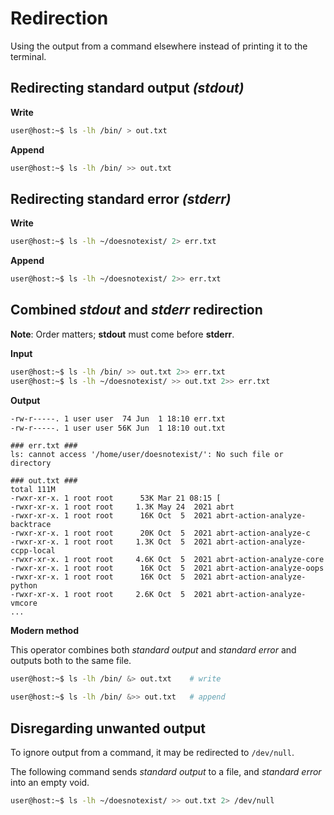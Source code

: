 
# Redirection

Using the output from a command elsewhere instead of printing it to the
terminal.

## Redirecting standard output *(stdout)*

**Write**
```bash
user@host:~$ ls -lh /bin/ > out.txt
```

**Append**

```bash
user@host:~$ ls -lh /bin/ >> out.txt
```

## Redirecting standard error *(stderr)*

**Write**
```bash
user@host:~$ ls -lh ~/doesnotexist/ 2> err.txt
```

**Append**
```bash
user@host:~$ ls -lh ~/doesnotexist/ 2>> err.txt
```

## Combined *stdout* and *stderr* redirection

**Note**: Order matters; **stdout** must come before **stderr**.

**Input**

```bash
user@host:~$ ls -lh /bin/ >> out.txt 2>> err.txt
user@host:~$ ls -lh ~/doesnotexist/ >> out.txt 2>> err.txt
```

**Output**

```bash
-rw-r-----. 1 user user  74 Jun  1 18:10 err.txt
-rw-r-----. 1 user user 56K Jun  1 18:10 out.txt
```

```
### err.txt ###
ls: cannot access '/home/user/doesnotexist/': No such file or directory
```

```
### out.txt ###
total 111M
-rwxr-xr-x. 1 root root      53K Mar 21 08:15 [
-rwxr-xr-x. 1 root root     1.3K May 24  2021 abrt
-rwxr-xr-x. 1 root root      16K Oct  5  2021 abrt-action-analyze-backtrace
-rwxr-xr-x. 1 root root      20K Oct  5  2021 abrt-action-analyze-c
-rwxr-xr-x. 1 root root     1.3K Oct  5  2021 abrt-action-analyze-ccpp-local
-rwxr-xr-x. 1 root root     4.6K Oct  5  2021 abrt-action-analyze-core
-rwxr-xr-x. 1 root root      16K Oct  5  2021 abrt-action-analyze-oops
-rwxr-xr-x. 1 root root      16K Oct  5  2021 abrt-action-analyze-python
-rwxr-xr-x. 1 root root     2.6K Oct  5  2021 abrt-action-analyze-vmcore
...
```

**Modern method**

This operator combines both *standard output* and *standard error* and
outputs both to the same file.

```bash
user@host:~$ ls -lh /bin/ &> out.txt    # write
```

```bash
user@host:~$ ls -lh /bin/ &>> out.txt   # append
```

## Disregarding unwanted output

To ignore output from a command, it may be redirected to `/dev/null`.

The following command sends *standard output* to a file, and *standard
error* into an empty void.

```bash
user@host:~$ ls -lh ~/doesnotexist/ >> out.txt 2> /dev/null
```
